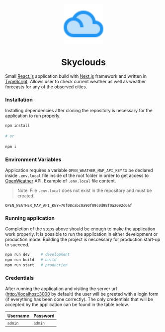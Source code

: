 <p align="center"><img alt="Icon" height="128" src="https://github.com/mateuszaliyev/skyclouds/blob/main/public/logo.svg" width="128"></p>
<h1 align="center">Skyclouds</h1>

Small [React.js](https://reactjs.org/) application build with [Next.js](https://nextjs.org/) framework and written in [TypeScript](https://www.typescriptlang.org/). Allows user to check current weather as well as weather forecasts for any of the observed cities.

### Installation

Installing dependencies after cloning the repository is necessary for the application to run properly.

```bash
npm install

# or

npm i
```

### Environment Variables

Application requires a variable `OPEN_WEATHER_MAP_API_KEY` to be declared inside `.env.local` file inside of the root folder in order to get access to [OpenWeather](https://openweathermap.org/) API. Example of `.env.local` file content.
> Note: File `.env.local` does not exist in the repository and must be created.

```
OPEN_WEATHER_MAP_API_KEY=70f08cabc0a90f09c0d98f0a2092c0af
```

### Running application

Completion of the steps above should be enough to make the application work properly. It is possible to run the application in either development or production mode. Building the project is neccessary for production start-up to succeed.

```bash
npm run dev     # development
npm run build   # build
npm run start   # production
```

### Credentials
After running the application and visiting the server url ([http://localhost:3000](http://localhost:3000) by default) the user will be greeted with a login form (if everything has been done correctly). The only credentials that will be accepted by the application can be found in the table below.

| Username | Password |
| ---------|----------|
| `admin`  | `admin`  |
